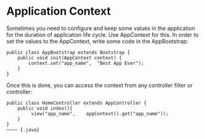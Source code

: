 # Application Context


Sometimes you need to configure and  keep some values in the application for the duration of application life cycle. Use AppContext for this.
In order to set the values to the AppContext, write some code in the AppBootstrap:

~~~~ {.java}
public class AppBootstrap extends Bootstrap {
    public void init(AppContext context) {
        context.set("app_name",  "Best App Ever");
    }
}
~~~~

Once this is done, you can access the context from any controller filter or controller:

~~~~ {.java}
public class HomeController extends AppController {
    public void index(){
         view("app_name",    appContext().get("app_name"));
    }
}
~~~~ {.java}
